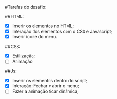 #Tarefas do desafio:

##HTML:
- [x] Inserir os elementos no HTML;
- [x] Interação dos elementos com o CSS e Javascript;
- [x] Inserir ícone do menu.

##CSS:
- [x] Estilização;
- [ ] Animação.

##Js:
- [x] Inserir os elementos dentro do script;
- [x] Interação: Fechar e abrir o menu;
- [ ] Fazer a animação ficar dinâmica;
